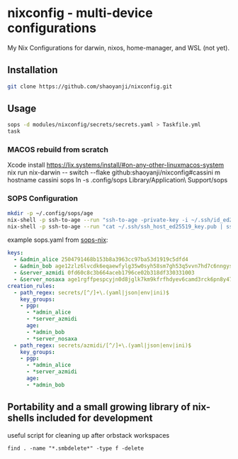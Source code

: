 # nixconfig - multi-device configurations

My Nix Configurations for darwin, nixos, home-manager, and WSL (not yet).

## Installation

```bash
git clone https://github.com/shaoyanji/nixconfig.git
```

## Usage

```bash
sops -d modules/nixconfig/secrets/secrets.yaml > Taskfile.yml
task
```
### MACOS rebuild from scratch
Xcode install
https://lix.systems/install/#on-any-other-linuxmacos-system
nix run nix-darwin -- switch --flake github:shaoyanji/nixconfig#cassini
m hostname cassini
sops
ln -s .config/sops Library/Application\ Support/sops
### SOPS Configuration

```bash
mkdir -p ~/.config/sops/age
nix-shell -p ssh-to-age --run "ssh-to-age -private-key -i ~/.ssh/id_ed25519 > ~/.config/sops/age/keys.txt"
nix-shell -p ssh-to-age --run "cat ~/.ssh/ssh_host_ed25519_key.pub | ssh-to-age"
```
example sops.yaml from [sops-nix](https://github.com/Mic92/sops-nix):
```yaml
keys:
  - &admin_alice 2504791468b153b8a3963cc97ba53d1919c5dfd4
  - &admin_bob age12zlz6lvcdk6eqaewfylg35w0syh58sm7gh53q5vvn7hd7c6nngyseftjxl
  - &server_azmidi 0fd60c8c3b664aceb1796ce02b318df330331003
  - &server_nosaxa age1rgffpespcyjn0d8jglk7km9kfrfhdyev6camd3rck6pn8y47ze4sug23v3
creation_rules:
  - path_regex: secrets/[^/]+\.(yaml|json|env|ini)$
    key_groups:
    - pgp:
      - *admin_alice
      - *server_azmidi
      age:
      - *admin_bob
      - *server_nosaxa
  - path_regex: secrets/azmidi/[^/]+\.(yaml|json|env|ini)$
    key_groups:
    - pgp:
      - *admin_alice
      - *server_azmidi
      age:
      - *admin_bob
```

## Portability and a small growing library of nix-shells included for development
useful script for cleaning up after orbstack workspaces
```
find . -name "*.smbdelete*" -type f -delete
```
